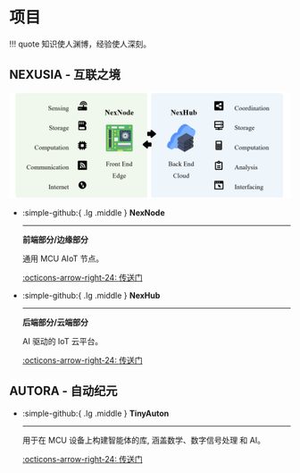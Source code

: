# 项目

!!! quote
    知识使人渊博，经验使人深刻。

## NEXUSIA - 互联之境

![NEXUSIA](NEXUSIA.png)

<div class="grid cards" markdown>

-   :simple-github:{ .lg .middle } __NexNode__

    ---

    **前端部分/边缘部分**

    通用 MCU AIoT 节点。


    [:octicons-arrow-right-24: <a href="https://github.com/Shuaiwen-Cui/NexNode.git" target="_blank"> 传送门 </a>](#)

-   :simple-github:{ .lg .middle } __NexHub__

    ---

    **后端部分/云端部分**

    AI 驱动的 IoT 云平台。

    [:octicons-arrow-right-24: <a href="https://github.com/Shuaiwen-Cui/NexHub.git" target="_blank"> 传送门 </a>](#)

</div>

## AUTORA - 自动纪元

<div class="grid cards" markdown>

-   :simple-github:{ .lg .middle } __TinyAuton__

    ---

    用于在 MCU 设备上构建智能体的库, 涵盖数学、数字信号处理 和 AI。


    [:octicons-arrow-right-24: <a href="https://github.com/Shuaiwen-Cui/TinyAuton.git" target="_blank"> 传送门 </a>](#)

</div>